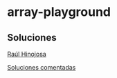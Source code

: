 # array-playground

## Soluciones

[Raúl Hinojosa](https://github.com/RaulHinojosa24/array-playground)

[Soluciones comentadas](https://github.com/omiras/array-playground/tree/solution)

